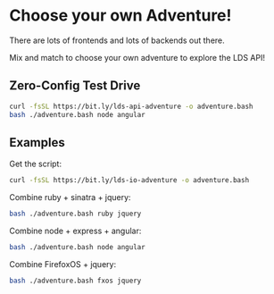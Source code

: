 Choose your own Adventure!
==========================

There are lots of frontends and lots of backends out there.

Mix and match to choose your own adventure to explore the LDS API!

Zero-Config Test Drive
----------------------

```bash
curl -fsSL https://bit.ly/lds-api-adventure -o adventure.bash
bash ./adventure.bash node angular
```

Examples
--------

Get the script:

```bash
curl -fsSL https://bit.ly/lds-io-adventure -o adventure.bash
```

Combine ruby + sinatra + jquery:

```bash
bash ./adventure.bash ruby jquery
```

Combine node + express + angular:

```bash
bash ./adventure.bash node angular
```

Combine FirefoxOS + jquery:

```bash
bash ./adventure.bash fxos jquery
```
